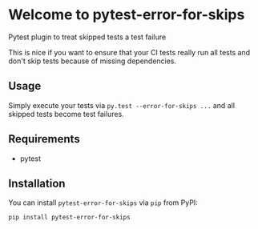 # Welcome to pytest-error-for-skips

Pytest plugin to treat skipped tests a test failure

This is nice if you want to ensure that your CI tests really run all tests and
don't skip tests because of missing dependencies.


## Usage

Simply execute your tests via ``py.test --error-for-skips ...`` and all skipped
tests become test failures.


## Requirements

* pytest


## Installation

You can install `pytest-error-for-skips` via `pip` from PyPI:

```sh
pip install pytest-error-for-skips
```

